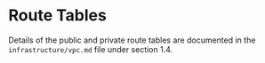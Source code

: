 # Route Tables

Details of the public and private route tables are documented in the `infrastructure/vpc.md` file under section 1.4. 
